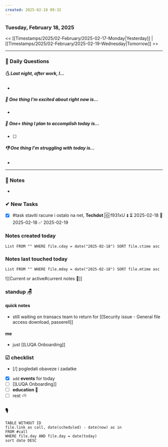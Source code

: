 ```yaml
---
created: 2025-02-18 09:32
---
```

### Tuesday, February 18, 2025

<< [[Timestamps/2025/02-February/2025-02-17-Monday|Yesterday]] | [[Timestamps/2025/02-February/2025-02-19-Wednesday|Tomorrow]] >>

___
### 📅 Daily Questions
##### 🌜 **Last night, after work, I...**
- 

##### 🙌 **One thing I'm excited about right now is...**
- 

##### 🚀 **One+ thing I plan to accomplish today is...**
- [ ] 

##### 👎 **One thing I'm struggling with today is...**
- 

---
### 📝 Notes
- 
### ✔ New Tasks
- [x] #task staviti racune i ostalo na net, **Techdot** 🆔 f931xU ⏫ ⏳ 2025-02-18 📅 2025-02-18 ✅ 2025-02-19

### Notes created today
```dataview
List FROM "" WHERE file.cday = date("2025-02-18") SORT file.ctime asc
```

### Notes last touched today
```dataview
List FROM "" WHERE file.mday = date("2025-02-18") SORT file.mtime asc
`````

![[Current or active#current notes 📓]]

### standup 🪑

#### quick notes
- still waiting on transacs team to return for [[Security issue - General file access download, passerell]]
#### me 
- just [[LUQA Onboarding]]

### ☑ checklist
- [/] pogledati  obaveze i zadatke
- [x] `add` **events** for today
- [ ] [[LUQA Onboarding]]
- [ ] **education 🎒**
- [ ] rest ⛅ 

### 🎙
```dataview
TABLE WITHOUT ID
file.link as call, date(scheduled) - date(now) as in
FROM #call
WHERE file.day AND file.day = date(today)
sort date DESC
```
